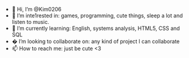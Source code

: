 - 👋 Hi, I’m @Kim0206
- 👀 I’m inte1rested in: games, programming, cute things, sleep a lot and listen to music.
- 🌱 I’m currently learning: English, systems analysis, HTML5, CSS and SQL
- � I’m looking to collaborate on: any kind of project I can collaborate
- 📫 How to reach me: just be cute <3

<!---
Kim0206/Kim0206 is a ✨ special ✨ repository because its `README.md` (this file) appears on your GitHub profile.
You can click the Preview link to take a look at your changes.
--->

